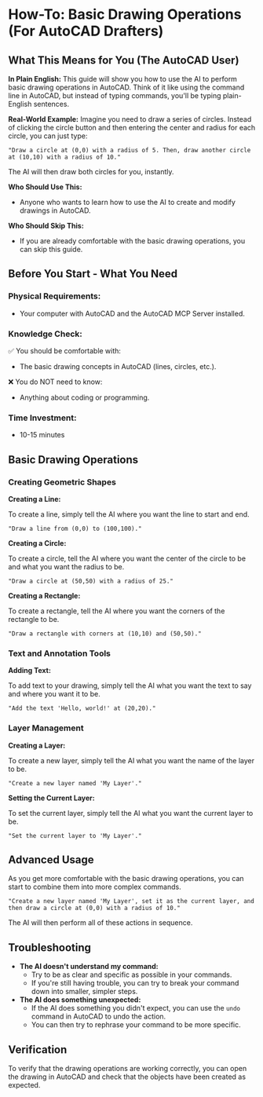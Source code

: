 # How-To: Basic Drawing Operations (For AutoCAD Drafters)

## What This Means for You (The AutoCAD User)

**In Plain English:** This guide will show you how to use the AI to perform basic drawing operations in AutoCAD. Think of it like using the command line in AutoCAD, but instead of typing commands, you'll be typing plain-English sentences.

**Real-World Example:**
Imagine you need to draw a series of circles. Instead of clicking the circle button and then entering the center and radius for each circle, you can just type:

`"Draw a circle at (0,0) with a radius of 5. Then, draw another circle at (10,10) with a radius of 10."`

The AI will then draw both circles for you, instantly.

**Who Should Use This:**
*   Anyone who wants to learn how to use the AI to create and modify drawings in AutoCAD.

**Who Should Skip This:**
*   If you are already comfortable with the basic drawing operations, you can skip this guide.

## Before You Start - What You Need

### Physical Requirements:
*   Your computer with AutoCAD and the AutoCAD MCP Server installed.

### Knowledge Check:
✅ You should be comfortable with:
*   The basic drawing concepts in AutoCAD (lines, circles, etc.).

❌ You do NOT need to know:
*   Anything about coding or programming.

### Time Investment:
*   10-15 minutes

## Basic Drawing Operations

### Creating Geometric Shapes

**Creating a Line:**

To create a line, simply tell the AI where you want the line to start and end.

`"Draw a line from (0,0) to (100,100)."`

**Creating a Circle:**

To create a circle, tell the AI where you want the center of the circle to be and what you want the radius to be.

`"Draw a circle at (50,50) with a radius of 25."`

**Creating a Rectangle:**

To create a rectangle, tell the AI where you want the corners of the rectangle to be.

`"Draw a rectangle with corners at (10,10) and (50,50)."`

### Text and Annotation Tools

**Adding Text:**

To add text to your drawing, simply tell the AI what you want the text to say and where you want it to be.

`"Add the text 'Hello, world!' at (20,20)."`

### Layer Management

**Creating a Layer:**

To create a new layer, simply tell the AI what you want the name of the layer to be.

`"Create a new layer named 'My Layer'."`

**Setting the Current Layer:**

To set the current layer, simply tell the AI what you want the current layer to be.

`"Set the current layer to 'My Layer'."`

## Advanced Usage

As you get more comfortable with the basic drawing operations, you can start to combine them into more complex commands.

`"Create a new layer named 'My Layer', set it as the current layer, and then draw a circle at (0,0) with a radius of 10."`

The AI will then perform all of these actions in sequence.

## Troubleshooting

*   **The AI doesn't understand my command:**
    *   Try to be as clear and specific as possible in your commands.
    *   If you're still having trouble, you can try to break your command down into smaller, simpler steps.
*   **The AI does something unexpected:**
    *   If the AI does something you didn't expect, you can use the `undo` command in AutoCAD to undo the action.
    *   You can then try to rephrase your command to be more specific.

## Verification

To verify that the drawing operations are working correctly, you can open the drawing in AutoCAD and check that the objects have been created as expected.
